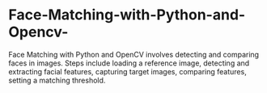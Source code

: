 # Face-Matching-with-Python-and-Opencv-
Face Matching with Python and OpenCV involves detecting and comparing faces in images. Steps include loading a reference image, detecting and extracting facial features, capturing target images, comparing features, setting a matching threshold.
